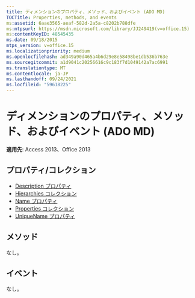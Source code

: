 ```yaml
---
title: ディメンションのプロパティ、メソッド、およびイベント (ADO MD)
TOCTitle: Properties, methods, and events
ms:assetid: 6aae3565-aeaf-582d-2a5a-c8202b788dfe
ms:mtpsurl: https://msdn.microsoft.com/library/JJ249419(v=office.15)
ms:contentKeyID: 48545435
ms.date: 09/18/2015
mtps_version: v=office.15
ms.localizationpriority: medium
ms.openlocfilehash: ad349a90d465a4b6d29e8e58498be1db536b763e
ms.sourcegitcommit: a1d9041c20256616c9c183f7d1049142a7ac6991
ms.translationtype: MT
ms.contentlocale: ja-JP
ms.lasthandoff: 09/24/2021
ms.locfileid: "59618225"
---
```

# <a name="dimension-properties-methods-and-events-ado-md"></a>ディメンションのプロパティ、メソッド、およびイベント (ADO MD)

**適用先**: Access 2013、Office 2013

## <a name="propertiescollections"></a>プロパティ/コレクション

- [Description プロパティ](description-property-ado-md.md)
- [Hierarchies コレクション](hierarchies-collection-ado-md.md)
- [Name プロパティ](name-property-ado-md.md)
- [Properties コレクション](properties-collection-ado.md)
- [UniqueName プロパティ](uniquename-property-ado-md.md)

## <a name="methods"></a>メソッド

なし。

## <a name="events"></a>イベント

なし。

